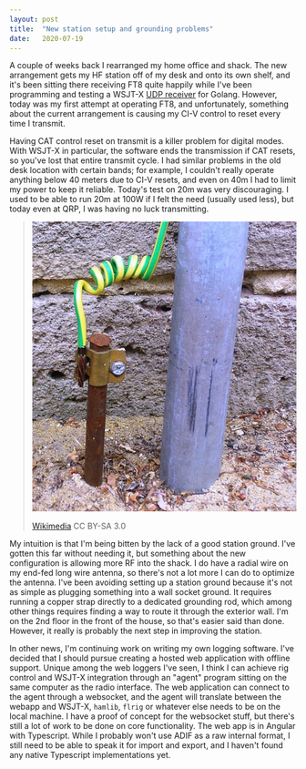 ```yaml
---
layout: post
title:  "New station setup and grounding problems"
date:   2020-07-19
---
```

A couple of weeks back I rearranged my home office and shack. The new arrangement gets my HF station
off of my desk and onto its own shelf, and it's been sitting there receiving FT8 quite happily while
I've been programming and testing a WSJT-X [UDP receiver](https://github.com/xylo04/wsjtx-go) for
Golang. However, today was my first attempt at operating FT8, and unfortunately, something about the
current arrangement is causing my CI-V control to reset every time I transmit.

Having CAT control reset on transmit is a killer problem for digital modes. With WSJT-X in
particular, the software ends the transmission if CAT resets, so you've lost that entire transmit
cycle. I had similar problems in the old desk location with certain bands; for example, I couldn't
really operate anything below 40 meters due to CI-V resets, and even on 40m I had to limit my power
to keep it reliable. Today's test on 20m was very discouraging. I used to be able to run 20m at 100W
if I felt the need (usually used less), but today even at QRP, I was having no luck transmitting.

> ![Grounding rod](/assets/HomeEarthRodAustralia1.jpg)
> 
> [Wikimedia](https://commons.wikimedia.org/wiki/File:HomeEarthRodAustralia1.jpg)
> CC BY-SA 3.0

My intuition is that I'm being bitten by the lack of a good station ground. I've gotten this far
without needing it, but something about the new configuration is allowing more RF into the shack. I
do have a radial wire on my end-fed long wire antenna, so there's not a lot more I can do to
optimize the antenna. I've been avoiding setting up a station ground because it's not as simple as
plugging something into a wall socket ground. It requires running a copper strap directly to a
dedicated grounding rod, which among other things requires finding a way to route it through the
exterior wall. I'm on the 2nd floor in the front of the house, so that's easier said than done.
However, it really is probably the next step in improving the station.

In other news, I'm continuing work on writing my own logging software. I've decided that I should
pursue creating a hosted web application with offline support. Unique among the web loggers I've
seen, I think I can achieve rig control and WSJT-X integration through an
"agent" program sitting on the same computer as the radio interface. The web application can connect
to the agent through a websocket, and the agent will translate between the webapp and
WSJT-X, `hamlib`, `flrig` or whatever else needs to be on the local machine. I have a proof of
concept for the websocket stuff, but there's still a lot of work to be done on core functionality.
The web app is in Angular with Typescript. While I probably won't use ADIF as a raw internal format,
I still need to be able to speak it for import and export, and I haven't found any native Typescript
implementations yet.
